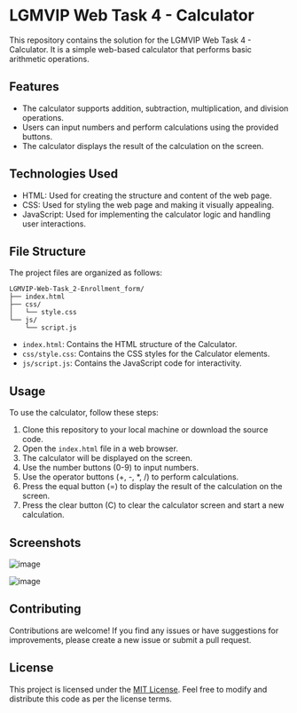 # LGMVIP Web Task 4 - Calculator

This repository contains the solution for the LGMVIP Web Task 4 - Calculator. It is a simple web-based calculator that performs basic arithmetic operations.

## Features

- The calculator supports addition, subtraction, multiplication, and division operations.
- Users can input numbers and perform calculations using the provided buttons.
- The calculator displays the result of the calculation on the screen.

## Technologies Used

- HTML: Used for creating the structure and content of the web page.
- CSS: Used for styling the web page and making it visually appealing.
- JavaScript: Used for implementing the calculator logic and handling user interactions.

## File Structure

The project files are organized as follows:

```
LGMVIP-Web-Task_2-Enrollment_form/
├── index.html
├── css/
│   └── style.css
└── js/
    └── script.js
```

- `index.html`: Contains the HTML structure of the Calculator.
- `css/style.css`: Contains the CSS styles for the Calculator elements.
- `js/script.js`: Contains the JavaScript code for interactivity. 


## Usage

To use the calculator, follow these steps:

1. Clone this repository to your local machine or download the source code.
2. Open the `index.html` file in a web browser.
3. The calculator will be displayed on the screen.
4. Use the number buttons (0-9) to input numbers.
5. Use the operator buttons (+, -, \*, /) to perform calculations.
6. Press the equal button (=) to display the result of the calculation on the screen.
7. Press the clear button (C) to clear the calculator screen and start a new calculation.

## Screenshots

![image](https://github.com/atharvnaik07/LGMVIP-Web-Task_4-Calculator/assets/114814921/d1c46806-649c-4c84-9987-c81d82094f38)

![image](https://github.com/atharvnaik07/LGMVIP-Web-Task_4-Calculator/assets/114814921/6edc9c4c-0eb0-46c1-9af0-52f24f70d3eb)


## Contributing

Contributions are welcome! If you find any issues or have suggestions for improvements, please create a new issue or submit a pull request.

## License

This project is licensed under the [MIT License](LICENSE). Feel free to modify and distribute this code as per the license terms.
